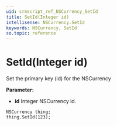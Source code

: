 ```yaml
---
uid: crmscript_ref_NSCurrency_SetId
title: SetId(Integer id)
intellisense: NSCurrency.SetId
keywords: NSCurrency, SetId
so.topic: reference
---
```


# SetId(Integer id)

Set the primary key (id) for the NSCurrency

**Parameter:** 
* **id** Integer NSCurrency id.

```crmscript
NSCurrency thing;
thing.SetId(123);
```

